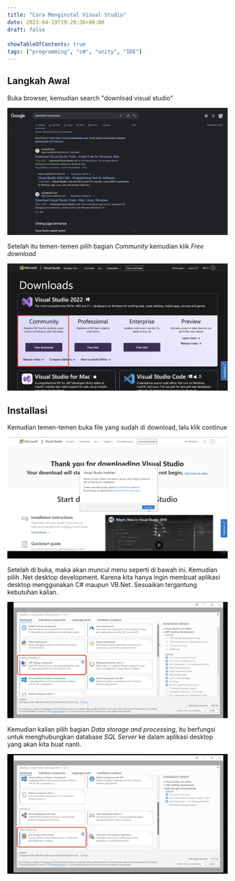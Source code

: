 ```yaml
---
title: "Cara Menginstal Visual Studio"
date: 2023-04-19T19:29:38+08:00
draft: false

showTableOfContents: true
tags: ["programming", "c#", "unity", "IDE"]
---
```


## Langkah Awal
Buka browser, kemudian search "download visual studio"

![ Google Search ](img/google_search.png)

Setelah itu temen-temen pilih bagian _Community_ kemudian klik _Free download_

![ Community Download ](img/download_community.jpg)

## Installasi
Kemudian temen-temen buka file yang sudah di download, lalu klik continue

![ Installation ](img/installation.jpg)

Setelah di buka, maka akan muncul menu seperti di bawah ini. Kemudian pilih .Net desktop development. 
Karena kita hanya ingin membuat aplikasi desktop menggunakan C# maupun VB.Net. Sesuaikan tergantung kebutuhan kalian.

![ Select .Net ](img/select_fiture1.jpg)

Kemudian kalian pilih bagian _Data storage and processing_, itu berfungsi untuk menghubungkan database _SQL Server_ ke dalam aplikasi 
desktop yang akan kita buat nanti.

![ Select Database ](img/select_fiture2.jpg)